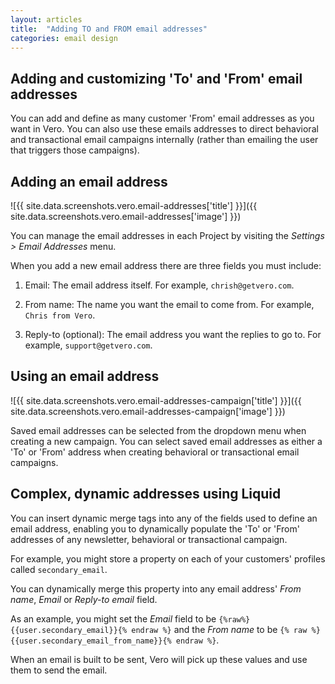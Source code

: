 ```yaml
---
layout: articles
title:  "Adding TO and FROM email addresses"
categories: email design
---
```

  
## Adding and customizing 'To' and 'From' email addresses
    
You can add and define as many customer 'From' email addresses as you want in Vero. You can also use these emails addresses to direct behavioral and transactional email campaigns internally (rather than emailing the user that triggers those campaigns).

## Adding an email address

![{{ site.data.screenshots.vero.email-addresses['title'] }}]({{ site.data.screenshots.vero.email-addresses['image'] }})

You can manage the email addresses in each Project by visiting the *Settings > Email Addresses* menu.

When you add a new email address there are three fields you must include:
 
1. Email: The email address itself. For example, `chrish@getvero.com`.
	
2. From name: The name you want the email to come from. For example, `Chris from Vero`.
	
3. Reply-to (optional): The email address you want the replies to go to. For example, `support@getvero.com`.

## Using an email address

![{{ site.data.screenshots.vero.email-addresses-campaign['title'] }}]({{ site.data.screenshots.vero.email-addresses-campaign['image'] }})

Saved email addresses can be selected from the dropdown menu when creating a new campaign. You can select saved email addresses as either a 'To' or 'From' address when creating behavioral or transactional email campaigns.

## Complex, dynamic addresses using Liquid

You can insert dynamic merge tags into any of the fields used to define an email address, enabling you to dynamically populate the 'To' or 'From' addresses of any newsletter, behavioral or transactional campaign.

For example, you might store a property on each of your customers' profiles called `secondary_email`. 

You can dynamically merge this property into any email address' *From name*, *Email* or *Reply-to email* field. 

As an example, you might set the *Email* field to be `{%raw%}{{user.secondary_email}}{% endraw %}` and the 
*From name* to be `{% raw %}{{user.secondary_email_from_name}}{% endraw %}`. 

When an email is built to be sent, Vero will pick up these values and use them to send the email.

 

                
                
